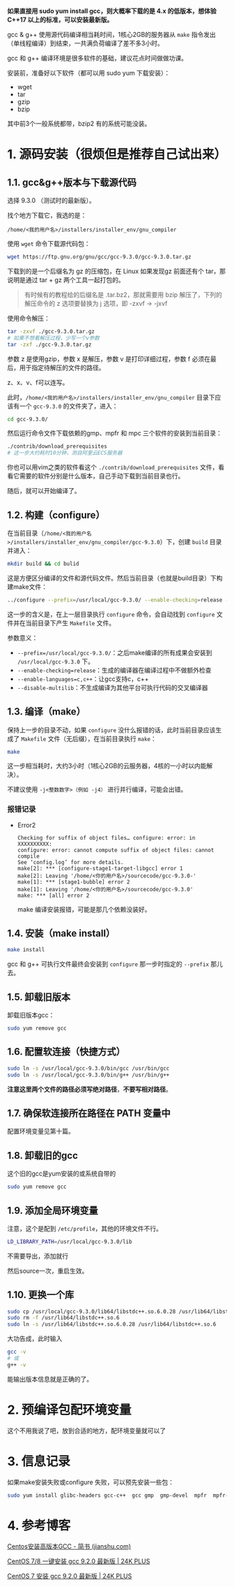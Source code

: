 **如果直接用 sudo yum install gcc，则大概率下载的是 4.x 的低版本，想体验 C++17 以上的标准，可以安装最新版。**

gcc & g++ 使用源代码编译相当耗时间，1核心2GB的服务器从 `make` 指令发出（单线程编译）到结束，一共满负荷编译了差不多3小时。

gcc 和 g++ 编译环境是很多软件的基础，建议花点时间做做功课。

安装前，准备好以下软件（都可以用 sudo yum 下载安装）：

- wget
- tar
- gzip
- bzip

其中前3个一般系统都带，bzip2 有的系统可能没装。

# 1. 源码安装（很烦但是推荐自己试出来）

## 1.1. gcc&g++版本与下载源代码

选择 9.3.0 （测试时的最新版）。

找个地方下载它，我选的是：

``` 
/home/<我的用户名>/installers/installer_env/gnu_compiler
```

使用 `wget` 命令下载源代码包：

``` bash
wget https://ftp.gnu.org/gnu/gcc/gcc-9.3.0/gcc-9.3.0.tar.gz
```

下载到的是一个后缀名为 gz 的压缩包，在 Linux 如果发现gz 前面还有个 tar，那说明是通过 tar + gz 两个工具一起打包的。

> 有时候有的教程给的后缀名是 .tar.bz2，那就需要用 bzip 解压了，下列的解压命令的 z 选项要替换为 j 选项，即 -zxvf → -jxvf

使用命令解压：

``` bash
tar -zxvf ./gcc-9.3.0.tar.gz
# 如果不想看解压过程，少写一个v参数
tar -zxf ./gcc-9.3.0.tar.gz
```

参数 z 是使用gzip，参数 x 是解压，参数 v 是打印详细过程，参数 f 必须在最后，用于指定待解压的文件的路径。

z、x、v、f可以连写。

此时，`/home/<我的用户名>/installers/installer_env/gnu_compiler` 目录下应该有一个 `gcc-9.3.0` 的文件夹了，进入：

``` BASH
cd gcc-9.3.0/
```

然后运行命令文件下载依赖的gmp、mpfr 和 mpc 三个软件的安装到当前目录：

``` BASH
./contrib/download_prerequisites
# 这一步大约耗时10分钟，测自阿里云ECS服务器
```

你也可以用vim之类的软件看这个 `./contrib/download_prerequisites` 文件，看看它需要的软件分别是什么版本，自己手动下载到当前目录也行。

随后，就可以开始编译了。

## 1.2. 构建（configure）

在当前目录（`/home/<我的用户名>/installers/installer_env/gnu_compiler/gcc-9.3.0`）下，创建 `build` 目录并进入：

``` BASH
mkdir build && cd bulid
```

这是方便区分编译的文件和源代码文件。然后当前目录（也就是build目录）下构建make文件：

``` BASH
../configure --prefix=/usr/local/gcc-9.3.0/ --enable-checking=release --enable-languages=c,c++ --disable-multilib
```

这一步的含义是，在上一层目录执行 `configure` 命令，会自动找到 `configure` 文件并在当前目录下产生 `Makefile` 文件。

参数意义：

- `--prefix=/usr/local/gcc-9.3.0/`：之后make编译的所有成果会安装到 `/usr/local/gcc-9.3.0` 下。
- `--enable-checking=release`：生成的编译器在编译过程中不做额外检查
- `--enable-languages=c,c++`：让gcc支持c，c++
- `--disable-multilib`：不生成编译为其他平台可执行代码的交叉编译器

## 1.3. 编译（make）

保持上一步的目录不动，如果 `configure` 没什么报错的话，此时当前目录应该生成了 `Makefile` 文件（无后缀），在当前目录执行 `make`：

``` BASH
make
```

这一步相当耗时，大约3小时（1核心2GB的云服务器，4核的一小时以内能解决）。

不建议使用 `-j<整数数字>（例如 -j4）` 进行并行编译，可能会出错。

### 报错记录

- Error2 

  ``` B
  Checking for suffix of object files… configure: error: in XXXXXXXXXX:
  configure: error: cannot compute suffix of object files: cannot compile
  See ‘config.log’ for more details.
  make[2]: *** [configure-stage1-target-libgcc] error 1
  make[2]: Leaving '/home/<你的用户名>/sourcecode/gcc-9.3.0-'
  make[1]: *** [stage1-bubble] error 2
  make[1]: Leaving '/home/<你的用户名>/sourcecode/gcc-9.3.0'
  make: *** [all] error 2
  ```

  make 编译安装报错，可能是那几个依赖没装好。

## 1.4. 安装（make install）

``` bash
make install
```

gcc 和 g++ 可执行文件最终会安装到 `configure` 那一步时指定的 `--prefix` 那儿去。

## 1.5. 卸载旧版本

卸载旧版本gcc：

``` BASH
sudo yum remove gcc
```

## 1.6. 配置软连接（快捷方式）

``` bash
sudo ln -s /usr/local/gcc-9.3.0/bin/gcc /usr/bin/gcc
sudo ln -s /usr/local/gcc-9.3.0/bin/g++ /usr/bin/g++
```

**注意这里两个文件的路径必须写绝对路径**，**不要写相对路径**。

## 1.7. 确保软连接所在路径在 PATH 变量中

配置环境变量见第十篇。

## 1.8. 卸载旧的gcc

这个旧的gcc是yum安装的或系统自带的

``` BASH
sudo yum remove gcc
```

## 1.9. 添加全局环境变量

注意，这个是配到 `/etc/profile`，其他的环境文件不行。

``` bash
LD_LIBRARY_PATH=/usr/local/gcc-9.3.0/lib
```

不需要导出，添加就行

然后source一次，重启生效。

## 1.10. 更换一个库

``` bash
sudo cp /usr/local/gcc-9.3.0/lib64/libstdc++.so.6.0.28 /usr/lib64/libstdc++.so.6.0.28
sudo rm -f /usr/lib64/libstdc++.so.6
sudo ln -s /usr/lib64/libstdc++.so.6.0.28 /usr/lib64/libstdc++.so.6
```

大功告成，此时输入

``` bash
gcc -v
# 或
g++ -v
```

能输出版本信息就是正确的了。



# 2. 预编译包配环境变量

这个不用我说了吧，放到合适的地方，配环境变量就可以了

# 3. 信息记录

如果make安装失败或configure 失败，可以预先安装一些包：

``` bash
sudo yum install glibc-headers gcc-c++  gcc gmp  gmp-devel  mpfr  mpfr-devel  libmpc  libmpc-devel
```

# 4. 参考博客

[Centos安装高版本GCC - 简书 (jianshu.com)](https://www.jianshu.com/p/1817b01c437f)

[CentOS 7/8 一键安装 gcc 9.2.0 最新版 | 24K PLUS](https://www.24kplus.com/linux/1443.html)

[CentOS 7 安装 gcc 9.2.0 最新版 | 24K PLUS](https://www.24kplus.com/linux/596.html)

